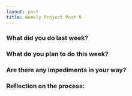 ```yaml
---
layout: post
title: Weekly Project Post 9
---
```


### What did you do last week?



### What do you plan to do this week?



### Are there any impediments in your way?



### Reflection on the process:
